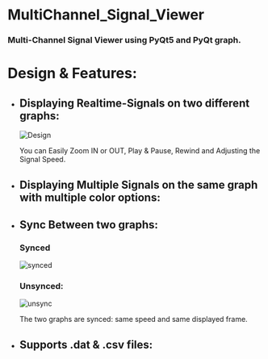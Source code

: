 # MultiChannel_Signal_Viewer
### Multi-Channel Signal Viewer using PyQt5 and PyQt graph.
# Design & Features:
- ## Displaying Realtime-Signals on two different graphs: 

  ![Design](https://github.com/mohandemadx/MultiChannel_Signal_Viewer/assets/102548631/7d5d08a3-397b-43f5-a4fa-f79d4dc6bdfa)

  You can Easily Zoom IN or OUT, Play & Pause, Rewind and Adjusting the Signal Speed.

- ## Displaying Multiple Signals on the same graph with multiple color options:

  
- ## Sync Between two graphs:
  ### Synced
  ![synced](https://github.com/mohandemadx/MultiChannel_Signal_Viewer/assets/102548631/3b0aeee4-58c9-4929-b825-89c768bf01c0) 

  ### Unsynced:
  ![unsync](https://github.com/mohandemadx/MultiChannel_Signal_Viewer/assets/102548631/668d66ed-86df-4746-aa0c-9af546edccfe)

  The two graphs are synced: same speed and same displayed frame.

- ## Supports .dat & .csv files:
